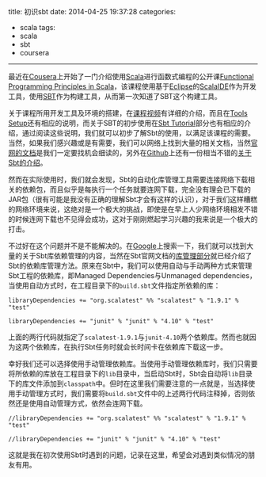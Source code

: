 title: 初识sbt
date: 2014-04-25 19:37:28
categories:
- scala
tags: 
- scala
- sbt
- coursera
---

最近在[Cousera](https://coursera.org)上开始了一门介绍使用[Scala](http://www.scala-lang.org)进行函数式编程的公开课[Functional Programming Principles in Scala](https://class.coursera.org/progfun-004)，该课程使用基于[Eclipse](http://www.eclipse.org)的[ScalaIDE](http://scala-ide.org)作为开发工具，使用[SBT](http://http://www.scala-sbt.org)作为构建工具，从而第一次知道了SBT这个构建工具。

关于课程所用开发工具及环境的搭建，在[课程视频](https://class.coursera.org/progfun-004/lecture)有详细的介绍，而且在[Tools Setup](https://class.coursera.org/progfun-004/wiki/ToolsSetup)还有相应的说明，而关于SBT的初步使用在[Sbt Tutorial](https://class.coursera.org/progfun-004/wiki/SbtTutorial)部分也有相应的介绍，通过阅读这些说明，我们就可以初步了解Sbt的使用，以满足该课程的需要。当然，如果我们感兴趣或是有需要，我们可以网络上找到大量的相关文档，当然[官网的文档](http://www.scala-sbt.org/0.12.2/docs/index.html)是我们一定要找机会细读的，另外在[Github](https://github.com)上还有一份相当不错的[关于Sbt的介绍](http://twitter.github.io/scala_school/zh_cn/sbt.html)。

然而在实际使用时，我们就会发现，Sbt的自动化库管理工具需要连接网络下载相关的依赖包，而且似乎是每执行一个任务就要连网下载，完全没有理会已下载的JAR包（很有可能是我没有正确的理解Sbt才会有这样的认识），对于我们这样糟糕的网络环境来说，这绝对是一个极大的挑战，即使是在早上人少网络环境相发不错的时候连网下载也不见得会成功，这对于刚刚燃起学习兴趣的我来说是一个极大的打击。

不过好在这个问题并不是不能解决的。在[Google](https://google.com.hk)上搜索一下，我们就可以找到大量的关于Sbt库依赖管理的内容，当然在Sbt官网文档的[库管理部分](http://www.scala-sbt.org/0.12.2/docs/Getting-Started/Library-Dependencies.html)就已经介绍了Sbt的依赖库管理方法。原来在Sbt中，我们可以使用自动与手动两种方式来管理Sbt工程的依赖库，即Managed Dependencies与Unmanaged dependencies，当使用自动方式时，在工程目录下的`build.sbt`文件指定所依赖的库：

	libraryDependencies += "org.scalatest" %% "scalatest" % "1.9.1" % "test"

	libraryDependencies += "junit" % "junit" % "4.10" % "test"

上面的两行代码就指定了`scalatest-1.9.1`与`junit-4.10`两个依赖库。然而也就因为这两个依赖库，在执行Sbt任务时就会长时间卡在依赖库下载这一步。

幸好我们还可以选择使用手动管理依赖库。当使用手动管理依赖库时，我们只需要将所依赖的库放在工程目录下的`lib`目录中，当启动Sbt时，Sbt会自动将`lib`目录下的库文件添加到`classpath`中。但时在这里我们需要注意的一点就是，当选择使用手动管理方式时，我们需要将`build.sbt`文件中的上述两行代码注释掉，否则依然还是使用自动管理方式，依然会连网下载。

	//libraryDependencies += "org.scalatest" %% "scalatest" % "1.9.1" % "test"

	//libraryDependencies += "junit" % "junit" % "4.10" % "test"

这就是我在初次使用Sbt时遇到的问题，记录在这里，希望会对遇到类似情况的朋友有用。
